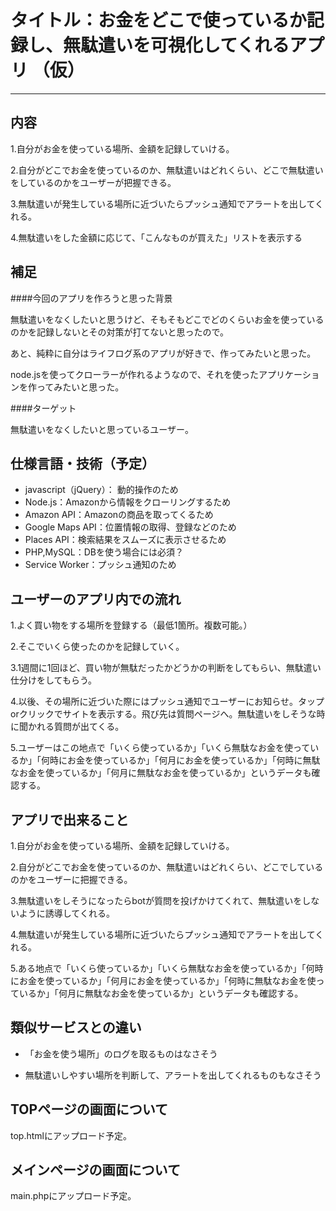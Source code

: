 # タイトル：お金をどこで使っているか記録し、無駄遣いを可視化してくれるアプリ （仮）

---

## 内容

1.自分がお金を使っている場所、金額を記録していける。

2.自分がどこでお金を使っているのか、無駄遣いはどれくらい、どこで無駄遣いをしているのかをユーザーが把握できる。

3.無駄遣いが発生している場所に近づいたらプッシュ通知でアラートを出してくれる。

4.無駄遣いをした金額に応じて、「こんなものが買えた」リストを表示する


## 補足
####今回のアプリを作ろうと思った背景

無駄遣いをなくしたいと思うけど、そもそもどこでどのくらいお金を使っているのかを記録しないとその対策が打てないと思ったので。

あと、純粋に自分はライフログ系のアプリが好きで、作ってみたいと思った。

node.jsを使ってクローラーが作れるようなので、それを使ったアプリケーションを作ってみたいと思った。


####ターゲット

無駄遣いをなくしたいと思っているユーザー。

## 仕様言語・技術（予定）

- javascript（jQuery）： 動的操作のため
- Node.js：Amazonから情報をクローリングするため
- Amazon API：Amazonの商品を取ってくるため
- Google Maps API：位置情報の取得、登録などのため
- Places API：検索結果をスムーズに表示させるため
- PHP,MySQL：DBを使う場合には必須？
- Service Worker：プッシュ通知のため


## ユーザーのアプリ内での流れ

1.よく買い物をする場所を登録する（最低1箇所。複数可能。）

2.そこでいくら使ったのかを記録していく。

3.1週間に1回ほど、買い物が無駄だったかどうかの判断をしてもらい、無駄遣い仕分けをしてもらう。

4.以後、その場所に近づいた際にはプッシュ通知でユーザーにお知らせ。タップorクリックでサイトを表示する。飛び先は質問ページへ。無駄遣いをしそうな時に聞かれる質問が出てくる。

5.ユーザーはこの地点で「いくら使っているか」「いくら無駄なお金を使っているか」「何時にお金を使っているか」「何月にお金を使っているか」「何時に無駄なお金を使っているか」「何月に無駄なお金を使っているか」というデータも確認する。


## アプリで出来ること

1.自分がお金を使っている場所、金額を記録していける。

2.自分がどこでお金を使っているのか、無駄遣いはどれくらい、どこでしているのかをユーザーに把握できる。

3.無駄遣いをしそうになったらbotが質問を投げかけてくれて、無駄遣いをしないように誘導してくれる。

4.無駄遣いが発生している場所に近づいたらプッシュ通知でアラートを出してくれる。

5.ある地点で「いくら使っているか」「いくら無駄なお金を使っているか」「何時にお金を使っているか」「何月にお金を使っているか」「何時に無駄なお金を使っているか」「何月に無駄なお金を使っているか」というデータも確認する。


## 類似サービスとの違い

- 「お金を使う場所」のログを取るものはなさそう

- 無駄遣いしやすい場所を判断して、アラートを出してくれるものもなさそう


## TOPページの画面について
top.htmlにアップロード予定。

## メインページの画面について

main.phpにアップロード予定。